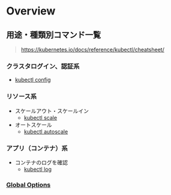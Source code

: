 # Overview

## 用途・種類別コマンド一覧

> https://kubernetes.io/docs/reference/kubectl/cheatsheet/

### クラスタログイン、認証系

- [kubectl config]()

### リソース系

- スケールアウト・スケールイン
  - [kubectl scale](./scale.md)
- オートスケール
  - [kubectl autoscale](./autoscale.md)

### アプリ（コンテナ）系

- コンテナのログを確認
  - [kubectl log](./log.md)

### [Global Options](./global-options.md)
